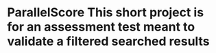 # ParallelScore This short project is for an assessment test meant to validate a filtered searched results
